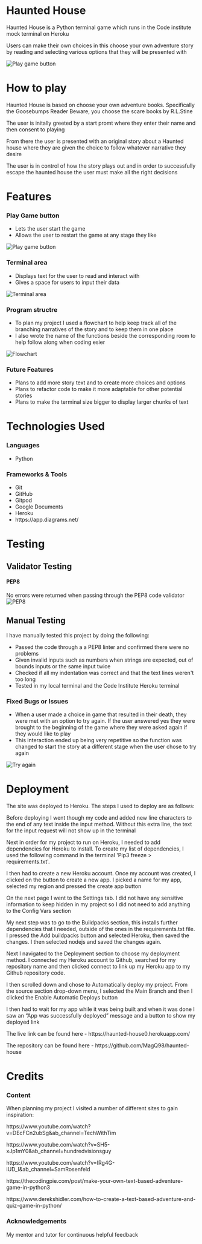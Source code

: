 Haunted House
=====

<p>Haunted House is a Python terminal game which runs in the Code institute mock terminal on Heroku</p>
<p>Users can make their own choices in this choose your own adventure story by reading and selecting various options that they will be presented with</p>
<img src="assets/images/responsive.JPG" alt="Play game button" style="max-width:100%;">

How to play
======

<p>Haunted House is based on choose your own adventure books. Specifically the Goosebumps Reader Beware, you choose the scare books by R.L.Stine</p>
<p>The user is initally greeted by a start promt where they enter their name and then consent to playing</p>
<p>From there the user is presented with an original story about a Haunted house where they are given the choice to follow whatever narrative they desire</p>
<p>The user is in control of how the story plays out and in order to successfully escape the haunted house the user must make all the right decisions</p>

Features
======

### Play Game button

<ul>
<li>Lets the user start the game</li>
<li>Allows the user to restart the game at any stage they like</li>
</ul>
<img src="assets/images/play_button.JPG" alt="Play game button" style="max-width:100%;">

### Terminal area

<ul>
<li>Displays text for the user to read and interact with</li>
<li>Gives a space for users to input their data</li>
</ul>
<img src="assets/images/terminal.JPG" alt="Terminal area" style="max-width:100%;">

### Program structre

<ul>
<li>To plan my project I used a flowchart to help keep track all of the branching narratives of the story and to keep them in one place</li>
<li>I also wrote the name of the functions beside the corresponding room to help follow along when coding esier</li>
</ul>
<img src="assets/images/flowchart.jpg" alt="Flowchart" style="max-width:100%;">

### Future Features

<ul>
<li>Plans to add more story text and to create more choices and options</li>
<li>Plans to refactor code to make it more adaptable for other potential stories</li>
<li>Plans to make the terminal size bigger to display larger chunks of text</li>
</ul>

Technologies Used
======

### Languages

<ul>
<li>Python</li>
</ul>

### Frameworks & Tools

<ul>
<li>Git</li>
<li>GitHub</li>
<li>Gitpod</li>
<li>Google Documents</li>
<li>Heroku</li>
<li>https://app.diagrams.net/</li>
</ul>

Testing
======

## Validator Testing

#### PEP8
No errors were returned when passing through the PEP8 code validator
<img src="assets/images/pep8.JPG" alt="PEP8" style="max-width:100%;">

## Manual Testing

I have manually tested this project by doing the following:
<ul>
<li>Passed the code through a a PEP8 linter and confirmed there were no problems</li>
<li>Given invalid inputs such as numbers when strings are expected, out of bounds inputs or the same input twice</li>
<li>Checked if all my indentation was correct and that the text lines weren't too long</li>
<li>Tested in my local terminal and the Code Institute Heroku terminal</li>

</ul>

### Fixed Bugs or Issues

<ul>
<li>When a user made a choice in game that resulted in their death, they were met with an option to try again. If the user answered yes they were brought to the beginning of the game where they were asked again if they would like to play</li>
<li>This interaction ended up being very repetitive so the function was changed to start the story at a different stage when the user chose to try again</li>
</ul>
<img src="assets/images/try_again.JPG" alt="Try again" style="max-width:100%;">

Deployment
======

<p>The site was deployed to Heroku. The steps I used to deploy are as follows:</p>
<p>Before deploying I went though my code and added new line characters to the end of any text inside the input method. Without this extra line, the text for the input request will not show up in the terminal</p>
<p>Next in order for my project to run on Heroku, I needed to add dependencies for Heroku to install. To create my list of dependencies, I used the following command in the terminal 'Pip3 freeze > requirements.txt'.</p>
<p>I then had to create a new Heroku account. Once my account was created, I clicked on the button to create a new app. I picked a name for my app, selected my region and pressed the create app button</p>
<p>On the next page I went to the Settings tab. I did not have any sensitive information to keep hidden in my project so I did not need to add anything to the Config Vars section</p>
<p>My next step was to go to the Buildpacks section, this installs further dependencies that I needed, outside of the ones in the requirements.txt file. I pressed the Add buildpacks button and selected Heroku, then saved the changes. I then selected nodejs and saved the changes again.</p>
<p>Next I navigated to the Deployment section to choose my deployment method. I connected my Heroku account to Github, searched for my repository name and then clicked connect to link up my Heroku app to my Github repository code.</p>
<p>I then scrolled down and chose to Automatically deploy my project. From the source section drop-down menu, I selected the Main Branch and then I clicked the Enable Automatic Deploys button</p>
<p>I then had to wait for my app while it was being built and when it was done I saw an “App was  successfully deployed” message and a button to show my deployed link</p>

<p>The live link can be found here - https://haunted-house0.herokuapp.com/</p>
<p>The repository can be found here - https://github.com/MagQ98/haunted-house</p>

Credits
======

### Content

<p>When planning my project I visited a number of different sites to gain inspiration:</p>
<p>https://www.youtube.com/watch?v=DEcFCn2ubSg&ab_channel=TechWithTim</p>
<p>https://www.youtube.com/watch?v=SH5-xJp1mY0&ab_channel=hundredvisionsguy</p>
<p>https://www.youtube.com/watch?v=IRg4G-iUD_I&ab_channel=SamRosenfeld</p>
<p>https://thecodingpie.com/post/make-your-own-text-based-adventure-game-in-python3</p>
<p>https://www.derekshidler.com/how-to-create-a-text-based-adventure-and-quiz-game-in-python/</p>


### Acknowledgements

My mentor and tutor for continuous helpful feedback